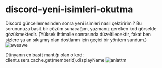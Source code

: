 # discord-yeni-isimleri-okutma
Discord güncellemesinden sonra yeni isimleri nasıl çektiririm ? Bu sorununuza basit bir çözüm sunacağım, yazmanız gereken kod görselde gözükmektedir. (Yüksek ihtimalle sonrasında düzeltilecektir, fakat ben sizlere şu an sıkışmış olan dostlarım için geçici bir yöntem sundum.)
![aweawe](https://github.com/StrigaWile/discord-yeni-isimleri-okutma/assets/68235392/5dcde9e1-bf46-410e-b8ed-5c67fae668ba)

Dünyanın en basit mantığı olan o kod: client.users.cache.get(memberId).displayName
![anlattm](https://github.com/StrigaWile/discord-yeni-isimleri-okutma/assets/68235392/90372654-8178-411d-b00a-6e032f7ff33b)
